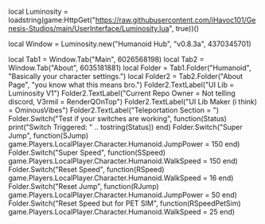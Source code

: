 local Luminosity = loadstring(game:HttpGet("https://raw.githubusercontent.com/iHavoc101/Genesis-Studios/main/UserInterface/Luminosity.lua", true))()

local Window = Luminosity.new("Humanoid Hub", "v0.8.3a", 4370345701)

local Tab1 = Window.Tab("Main", 6026568198)
local Tab2 = Window.Tab("About", 6035181881)
local Folder = Tab1.Folder("Humanoid", "Basically your character settings.")
local Folder2 = Tab2.Folder("About Page", "you know what this means bro.")
Folder2.TextLabel("UI Lib = Luminosity V1")
Folder2.TextLabel("Current Repo Owner = Not telling discord, V3rmil = RenderQOnTop")
Folder2.TextLabel("UI Lib Maker (i think) = OminousVibes")
Folder2.TextLabel("Teleportation Section = ")
Folder.Switch("Test if your switches are working", function(Status)
print("Switch Triggered: " .. tostring(Status))
end)
Folder.Switch("Super Jump", function(SJump)
game.Players.LocalPlayer.Character.Humanoid.JumpPower = 150
end)
Folder.Switch("Super Speed", function(SSpeed)
game.Players.LocalPlayer.Character.Humanoid.WalkSpeed = 150
end)
Folder.Switch("Reset Speed", function(RSpeed)
game.Players.LocalPlayer.Character.Humanoid.WalkSpeed = 16
end)
Folder.Switch("Reset Jump", function(RJump)
game.Players.LocalPlayer.Character.Humanoid.JumpPower = 50
end)
Folder.Switch("Reset Speed but for PET SIM", function(RSpeedPetSim)
game.Players.LocalPlayer.Character.Humanoid.WalkSpeed = 25
end)
